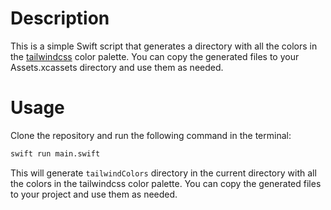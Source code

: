 # Description

This is a simple Swift script that generates a directory with all the colors in the [tailwindcss](https://github.com/tailwindlabs/tailwindcss) color palette. You can copy the generated files to your Assets.xcassets directory and use them as needed.

# Usage

Clone the repository and run the following command in the terminal:

```bash
swift run main.swift
```

This will generate `tailwindColors` directory in the current directory with all the colors in the tailwindcss color palette. You can copy the generated files to your project and use them as needed.

